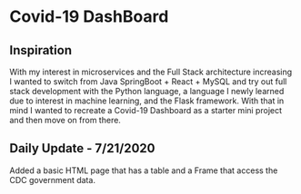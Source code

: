 # Covid-19 DashBoard

## Inspiration
With my interest in microservices and the Full Stack architecture increasing I wanted to switch from Java SpringBoot + React + MySQL and try out full stack development with the Python language, a language I newly learned due to interest in machine learning, and the Flask framework. With that in mind I wanted to recreate a Covid-19 Dashboard as a starter mini project and then move on from there.

## Daily Update - 7/21/2020
Added a basic HTML page that has a table and a Frame that access the CDC government data.

 
